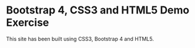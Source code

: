 # Bootstrap 4, CSS3 and HTML5 Demo Exercise

This site has been built using CSS3,  Bootstrap 4 and HTML5.


